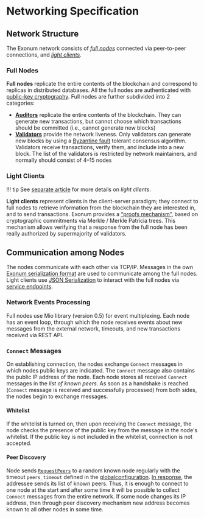 # Networking Specification

## Network Structure

The Exonum network consists of [_full nodes_](../glossary.md#full-node)
connected via peer-to-peer connections, and [_light clients_](../glossary.md#light-client).

### Full Nodes

**Full nodes** replicate the entire contents of the blockchain and correspond to
replicas in distributed databases. All the full nodes are authenticated with
[public-key cryptography](../glossary.md#digital-signature). Full nodes are
further subdivided into 2 categories:

- [**Auditors**](../glossary.md#auditor) replicate the entire contents of the
  blockchain. They can generate new transactions, but cannot choose which
  transactions should be committed (i.e., cannot generate new blocks)
- [**Validators**](../glossary.md#validator) provide the network liveness. Only
  validators can generate new blocks by using a [Byzantine fault](../glossary.md#byzantine-node)
  tolerant consensus algorithm. Validators receive transactions, verify them,
  and include into a new block. The list of the validators is restricted by
  network maintainers, and normally should consist of 4–15 nodes

### Light Clients

!!! tip
    See [separate article](../architecture/clients.md) for more details on
    _light clients_.

**Light clients** represent clients in the client-server paradigm; they connect
to full nodes to retrieve information from the blockchain they are
interested in, and to send transactions. Exonum provides a [“proofs mechanism”](../glossary.md#merkle-proof),
based on cryptographic commitments via Merkle / Merkle Patricia
trees. This mechanism allows verifying that a response from the full node
has been really authorized by supermajority of validators.

## Communication among Nodes

The nodes communicate with each other via TCP/IP. Messages in the own [Exonum
serialization format](../glossary.md#binary-serialization) are used to communicate
among the full nodes. Light clients use [JSON Serialization](../glossary.md#json-serialization)
to interact with the full nodes via [service endpoints](../glossary.md#service-endpoint).

### Network Events Processing

Full nodes use Mio library (version 0.5) for event multiplexing. Each node has
an event loop, through which the node receives events about new messages from
the external network, timeouts, and new transactions received via REST API.

### `Connect` Messages

On establishing connection, the nodes exchange `Connect` messages in which nodes
public keys are indicated. The `Connect` message also contains the public IP
address of the node. Each node stores all received `Connect` messages in
the _list of known peers_. As soon as a handshake is reached (`Connect` message
is received and successfully processed) from both sides, the nodes begin to
exchange messages.

#### Whitelist

If the whitelist is turned on, then upon receiving the `Connect` message, the
node checks the presence of the public key from the message in the node's
whitelist. If the public key is not included in the whitelist, connection is not
accepted.

#### Peer Discovery

Node sends [`RequestPeers`](consensus/requests.md#requestpeers) to a random
known node regularly with the timeout `peers_timeout` defined in the
[globalconfiguration](../architecture/configuration.md#genesisconsensus).
[In response](consensus/requests.md#requestpeers-1), the addressee sends its
list of known peers. Thus, it is enough to connect to one node at the start and
after some time it will be possible to collect `Connect` messages from the
entire network. If some node changes its IP address, then through peer discovery
mechanism new address becomes known to all other nodes in some time.
